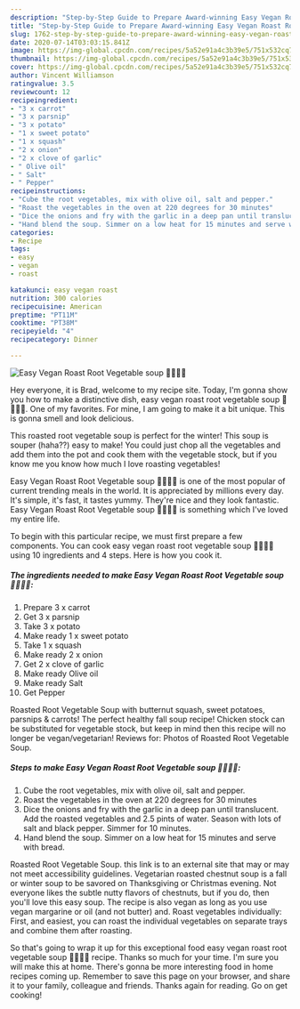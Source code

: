 ```yaml
---
description: "Step-by-Step Guide to Prepare Award-winning Easy Vegan Roast Root Vegetable soup 🥕🥔🧅🍠"
title: "Step-by-Step Guide to Prepare Award-winning Easy Vegan Roast Root Vegetable soup 🥕🥔🧅🍠"
slug: 1762-step-by-step-guide-to-prepare-award-winning-easy-vegan-roast-root-vegetable-soup
date: 2020-07-14T03:03:15.841Z
image: https://img-global.cpcdn.com/recipes/5a52e91a4c3b39e5/751x532cq70/easy-vegan-roast-root-vegetable-soup-🥕🥔🧅🍠-recipe-main-photo.jpg
thumbnail: https://img-global.cpcdn.com/recipes/5a52e91a4c3b39e5/751x532cq70/easy-vegan-roast-root-vegetable-soup-🥕🥔🧅🍠-recipe-main-photo.jpg
cover: https://img-global.cpcdn.com/recipes/5a52e91a4c3b39e5/751x532cq70/easy-vegan-roast-root-vegetable-soup-🥕🥔🧅🍠-recipe-main-photo.jpg
author: Vincent Williamson
ratingvalue: 3.5
reviewcount: 12
recipeingredient:
- "3 x carrot"
- "3 x parsnip"
- "3 x potato"
- "1 x sweet potato"
- "1 x squash"
- "2 x onion"
- "2 x clove of garlic"
- " Olive oil"
- " Salt"
- " Pepper"
recipeinstructions:
- "Cube the root vegetables, mix with olive oil, salt and pepper."
- "Roast the vegetables in the oven at 220 degrees for 30 minutes"
- "Dice the onions and fry with the garlic in a deep pan until translucent. Add the roasted vegetables and 2.5 pints of water. Season with lots of salt and black pepper. Simmer for 10 minutes."
- "Hand blend the soup. Simmer on a low heat for 15 minutes and serve with bread."
categories:
- Recipe
tags:
- easy
- vegan
- roast

katakunci: easy vegan roast 
nutrition: 300 calories
recipecuisine: American
preptime: "PT11M"
cooktime: "PT38M"
recipeyield: "4"
recipecategory: Dinner

---
```



![Easy Vegan Roast Root Vegetable soup 🥕🥔🧅🍠](https://img-global.cpcdn.com/recipes/5a52e91a4c3b39e5/751x532cq70/easy-vegan-roast-root-vegetable-soup-🥕🥔🧅🍠-recipe-main-photo.jpg)

Hey everyone, it is Brad, welcome to my recipe site. Today, I'm gonna show you how to make a distinctive dish, easy vegan roast root vegetable soup 🥕🥔🧅🍠. One of my favorites. For mine, I am going to make it a bit unique. This is gonna smell and look delicious.

This roasted root vegetable soup is perfect for the winter! This soup is souper (haha??) easy to make! You could just chop all the vegetables and add them into the pot and cook them with the vegetable stock, but if you know me you know how much I love roasting vegetables!

Easy Vegan Roast Root Vegetable soup 🥕🥔🧅🍠 is one of the most popular of current trending meals in the world. It is appreciated by millions every day. It's simple, it's fast, it tastes yummy. They're nice and they look fantastic. Easy Vegan Roast Root Vegetable soup 🥕🥔🧅🍠 is something which I've loved my entire life.


To begin with this particular recipe, we must first prepare a few components. You can cook easy vegan roast root vegetable soup 🥕🥔🧅🍠 using 10 ingredients and 4 steps. Here is how you cook it.

<!--inarticleads1-->

##### The ingredients needed to make Easy Vegan Roast Root Vegetable soup 🥕🥔🧅🍠:

1. Prepare 3 x carrot
1. Get 3 x parsnip
1. Take 3 x potato
1. Make ready 1 x sweet potato
1. Take 1 x squash
1. Make ready 2 x onion
1. Get 2 x clove of garlic
1. Make ready  Olive oil
1. Make ready  Salt
1. Get  Pepper


Roasted Root Vegetable Soup with butternut squash, sweet potatoes, parsnips &amp; carrots! The perfect healthy fall soup recipe! Chicken stock can be substituted for vegetable stock, but keep in mind then this recipe will no longer be vegan/vegetarian! Reviews for: Photos of Roasted Root Vegetable Soup. 

<!--inarticleads2-->

##### Steps to make Easy Vegan Roast Root Vegetable soup 🥕🥔🧅🍠:

1. Cube the root vegetables, mix with olive oil, salt and pepper.
1. Roast the vegetables in the oven at 220 degrees for 30 minutes
1. Dice the onions and fry with the garlic in a deep pan until translucent. Add the roasted vegetables and 2.5 pints of water. Season with lots of salt and black pepper. Simmer for 10 minutes.
1. Hand blend the soup. Simmer on a low heat for 15 minutes and serve with bread.


Roasted Root Vegetable Soup. this link is to an external site that may or may not meet accessibility guidelines. Vegetarian roasted chestnut soup is a fall or winter soup to be savored on Thanksgiving or Christmas evening. Not everyone likes the subtle nutty flavors of chestnuts, but if you do, then you&#39;ll love this easy soup. The recipe is also vegan as long as you use vegan margarine or oil (and not butter) and. Roast vegetables individually: First, and easiest, you can roast the individual vegetables on separate trays and combine them after roasting. 

So that's going to wrap it up for this exceptional food easy vegan roast root vegetable soup 🥕🥔🧅🍠 recipe. Thanks so much for your time. I'm sure you will make this at home. There's gonna be more interesting food in home recipes coming up. Remember to save this page on your browser, and share it to your family, colleague and friends. Thanks again for reading. Go on get cooking!
